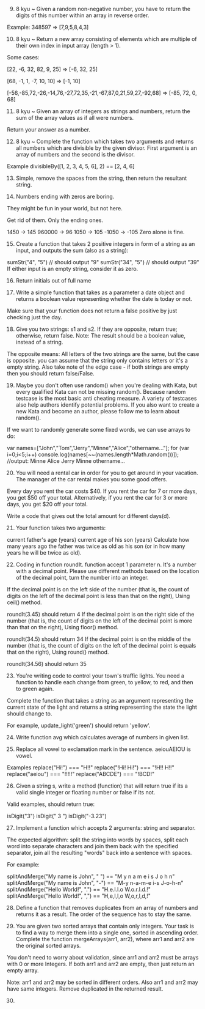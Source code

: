 9. 8 kyu ~
   Given a random non-negative number, you have to return the digits of this number within an array in reverse order.

Example:
348597 => [7,9,5,8,4,3]

10. 8 kyu ~
    Return a new array consisting of elements which are multiple of their own index in input array (length > 1).

Some cases:

[22, -6, 32, 82, 9, 25] => [-6, 32, 25]

[68, -1, 1, -7, 10, 10] => [-1, 10]

[-56,-85,72,-26,-14,76,-27,72,35,-21,-67,87,0,21,59,27,-92,68] => [-85, 72, 0, 68]

11. 8 kyu ~
    Given an array of integers as strings and numbers, return the sum of the array values as if all were numbers.

Return your answer as a number.

12. 8 kyu ~
    Complete the function which takes two arguments and returns all numbers which are divisible by the given divisor. First argument is an array of numbers and the second is the divisor.

Example
divisibleBy([1, 2, 3, 4, 5, 6], 2) == [2, 4, 6]

13. Simple, remove the spaces from the string, then return the resultant string.

14. Numbers ending with zeros are boring.

They might be fun in your world, but not here.

Get rid of them. Only the ending ones.

1450 -> 145
960000 -> 96
1050 -> 105
-1050 -> -105
Zero alone is fine.

15. Create a function that takes 2 positive integers in form of a string as an input, and outputs the sum (also as a string):

sumStr("4", "5") // should output "9"
sumStr("34", "5") // should output "39"
If either input is an empty string, consider it as zero.

16. Return initials out of full name

17. Write a simple function that takes as a parameter a date object and returns a boolean value representing whether the date is today or not.

Make sure that your function does not return a false positive by just checking just the day.

18. Give you two strings: s1 and s2. If they are opposite, return true; otherwise, return false. Note: The result should be a boolean value, instead of a string.

The opposite means: All letters of the two strings are the same, but the case is opposite. you can assume that the string only contains letters or it's a empty string. Also take note of the edge case - if both strings are empty then you should return false/False.

19. Maybe you don't often use random() when you're dealing with Kata, but every qualified Kata can not be missing random(). Because random testcase is the most basic anti cheating measure. A variety of testcases also help authors identify potential problems. If you also want to create a new Kata and become an author, please follow me to learn about random().

If we want to randomly generate some fixed words, we can use arrays to do:

var names=["John","Tom","Jerry","Minne","Alice","othername..."];
for (var i=0;i<5;i++)
console.log(names[~~(names.length*Math.random())]);
//output:
Minne
Alice
Jerry
Minne
othername...

20. You will need a rental car in order for you to get around in your vacation. The manager of the car rental makes you some good offers.

Every day you rent the car costs $40. If you rent the car for 7 or more days, you get $50 off your total. Alternatively, if you rent the car for 3 or more days, you get $20 off your total.

Write a code that gives out the total amount for different days(d).

21. Your function takes two arguments:

current father's age (years)
current age of his son (years)
Сalculate how many years ago the father was twice as old as his son (or in how many years he will be twice as old).

22. Coding in function roundIt. function accept 1 parameter n. It's a number with a decimal point. Please use different methods based on the location of the decimal point, turn the number into an integer.

If the decimal point is on the left side of the number (that is, the count of digits on the left of the decimal point is less than that on the right), Using ceil() method.

roundIt(3.45) should return 4
If the decimal point is on the right side of the number (that is, the count of digits on the left of the decimal point is more than that on the right), Using floor() method.

roundIt(34.5) should return 34
If the decimal point is on the middle of the number (that is, the count of digits on the left of the decimal point is equals that on the right), Using round() method.

roundIt(34.56) should return 35

23. You're writing code to control your town's traffic lights. You need a function to handle each change from green, to yellow, to red, and then to green again.

Complete the function that takes a string as an argument representing the current state of the light and returns a string representing the state the light should change to.

For example, update_light('green') should return 'yellow'.

24. Write function avg which calculates average of numbers in given list.

25. Replace all vowel to exclamation mark in the sentence. aeiouAEIOU is vowel.

Examples
replace("Hi!") === "H!!"
replace("!Hi! Hi!") === "!H!! H!!"
replace("aeiou") === "!!!!!"
replace("ABCDE") === "!BCD!"

26. Given a string s, write a method (function) that will return true if its a valid single integer or floating number or false if its not.

Valid examples, should return true:

isDigit("3")
isDigit(" 3 ")
isDigit("-3.23")

27. Implement a function which accepts 2 arguments: string and separator.

The expected algorithm: split the string into words by spaces, split each word into separate characters and join them back with the specified separator, join all the resulting "words" back into a sentence with spaces.

For example:

splitAndMerge("My name is John", " ") == "M y n a m e i s J o h n"
splitAndMerge("My name is John", "-") == "M-y n-a-m-e i-s J-o-h-n"
splitAndMerge("Hello World!", ".") == "H.e.l.l.o W.o.r.l.d.!"
splitAndMerge("Hello World!", ",") == "H,e,l,l,o W,o,r,l,d,!"

28. Define a function that removes duplicates from an array of numbers and returns it as a result.
    The order of the sequence has to stay the same.

29. You are given two sorted arrays that contain only integers. Your task is to find a way to merge them into a single one, sorted in ascending order. Complete the function mergeArrays(arr1, arr2), where arr1 and arr2 are the original sorted arrays.

You don't need to worry about validation, since arr1 and arr2 must be arrays with 0 or more Integers. If both arr1 and arr2 are empty, then just return an empty array.

Note: arr1 and arr2 may be sorted in different orders. Also arr1 and arr2 may have same integers. Remove duplicated in the returned result.

30.
